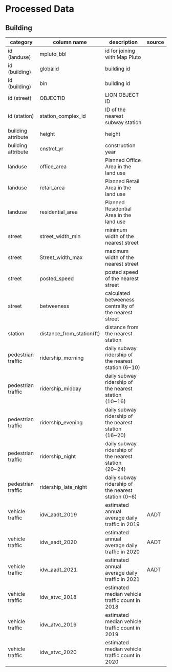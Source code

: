 # Processed Data

## Building

| category           | column name               | description                                            | source |
| ------------------ | ------------------------- | ------------------------------------------------------ | ------ |
| id (landuse)       | mpluto_bbl                | id for joining with Map Pluto                          |        |
| id (building)      | globalid                  | building id                                            |        |
| id (building)      | bin                       | building id                                            |        |
| id (street)        | OBJECTID                  | LION OBJECT ID                                         |        |
| id (station)       | station_complex_id        | ID of the nearest subway station                       |        |
| building attribute | height                    | height                                                 |        |
| building attribute | cnstrct_yr                | construction year                                      |        |
| landuse            | office_area               | Planned Office Area in the land use                    |        |
| landuse            | retail_area               | Planned Retail Area in the land use                    |        |
| landuse            | residential_area          | Planned Residential Area in the land use               |        |
| street             | street_width_min          | minimum width of the nearest street                    |        |
| street             | Street_width_max          | maximum width of the nearest street                    |        |
| street             | posted_speed              | posted speed of the nearest street                     |        |
| street             | betweeness                | calculated betweeness centrality of the nearest street |        |
| station            | distance_from_station(ft) | distance from the nearest station                      |        |
| pedestrian traffic | ridership_morning         | daily subway ridership of the nearest station (6~10)   |        |
| pedestrian traffic | ridership_midday          | daily subway ridership of the nearest station (10~16)  |        |
| pedestrian traffic | ridership_evening         | daily subway ridership of the nearest station (16~20)  |        |
| pedestrian traffic | ridership_night           | daily subway ridership of the nearest station (20~24)  |        |
| pedestrian traffic | ridership_late_night      | daily subway ridership of the nearest station (0~6)    |        |
| vehicle traffic    | idw_aadt_2019             | estimated annual average daily traffic in 2019         | AADT   |
| vehicle traffic    | idw_aadt_2020             | estimated annual average daily traffic in 2020         | AADT   |
| vehicle traffic    | idw_aadt_2021             | estimated annual average daily traffic in 2021         | AADT   |
| vehicle traffic    | idw_atvc_2018             | estimated median vehicle traffic count in 2018         |        |
| vehicle traffic    | idw_atvc_2019             | estimated median vehicle traffic count in 2019         |        |
| vehicle traffic    | idw_atvc_2020             | estimated median vehicle traffic count in 2020         |        |
